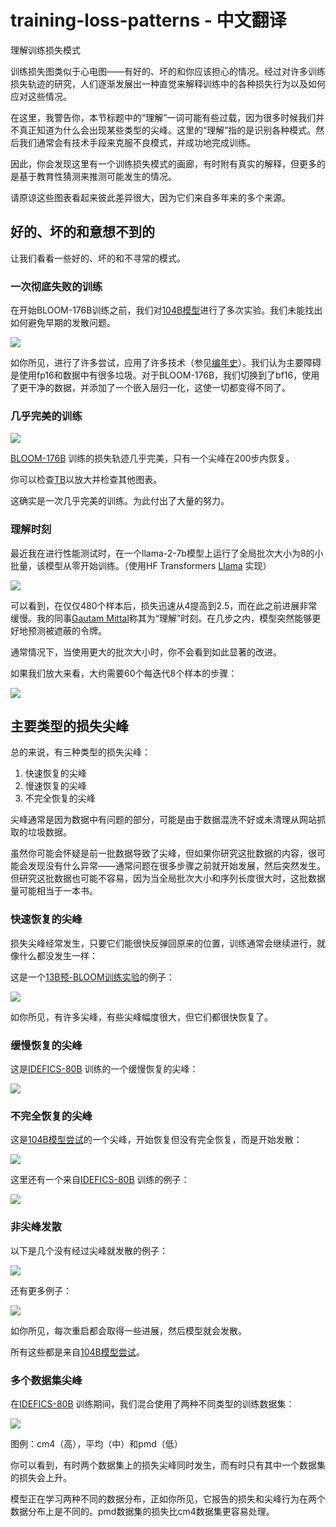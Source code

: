 # training-loss-patterns - 中文翻译

理解训练损失模式

训练损失图类似于心电图——有好的、坏的和你应该担心的情况。经过对许多训练损失轨迹的研究，人们逐渐发展出一种直觉来解释训练中的各种损失行为以及如何应对这些情况。

在这里，我警告你，本节标题中的“理解”一词可能有些过载，因为很多时候我们并不真正知道为什么会出现某些类型的尖峰。这里的“理解”指的是识别各种模式。然后我们通常会有技术手段来克服不良模式，并成功地完成训练。

因此，你会发现这里有一个训练损失模式的画廊，有时附有真实的解释，但更多的是基于教育性猜测来推测可能发生的情况。

请原谅这些图表看起来彼此差异很大，因为它们来自多年来的多个来源。

## 好的、坏的和意想不到的

让我们看看一些好的、坏的和不寻常的模式。

### 一次彻底失败的训练

在开始BLOOM-176B训练之前，我们对[104B模型](https://github.com/bigscience-workshop/bigscience/tree/master/train/tr8-104B-wide)进行了多次实验。我们未能找出如何避免早期的发散问题。

![](images/pre-bloom-104B-en-fail.png)

如你所见，进行了许多尝试，应用了许多技术（参见[编年史](https://github.com/bigscience-workshop/bigscience/blob/master/train/tr8-104B-wide/chronicles.md)）。我们认为主要障碍是使用fp16和数据中有很多垃圾。对于BLOOM-176B，我们切换到了bf16，使用了更干净的数据，并添加了一个嵌入层归一化，这使一切都变得不同了。

### 几乎完美的训练

![](images/bloom-176B-success.png)

[BLOOM-176B](https://github.com/bigscience-workshop/bigscience/tree/master/train/tr11-176B-ml) 训练的损失轨迹几乎完美，只有一个尖峰在200步内恢复。

你可以检查[TB](https://huggingface.co/bigscience/tr11-176B-logs/tensorboard)以放大并检查其他图表。

这确实是一次几乎完美的训练。为此付出了大量的努力。

### 理解时刻

最近我在进行性能测试时，在一个llama-2-7b模型上运行了全局批次大小为8的小批量，该模型从零开始训练。（使用HF Transformers [Llama](https://github.com/huggingface/transformers/tree/main/src/transformers/models/llama) 实现）

![](images/llama-7b-grokking-no-zoom.png)

可以看到，在仅仅480个样本后，损失迅速从4提高到2.5，而在此之前进展非常缓慢。我的同事[Gautam Mittal](https://github.com/gmittal)称其为“理解”时刻。在几步之内，模型突然能够更好地预测被遮蔽的令牌。

通常情况下，当使用更大的批次大小时，你不会看到如此显著的改进。

如果我们放大来看，大约需要60个每迭代8个样本的步骤：

![](images/llama-7b-grokking.png)

## 主要类型的损失尖峰

总的来说，有三种类型的损失尖峰：

1. 快速恢复的尖峰
2. 慢速恢复的尖峰
3. 不完全恢复的尖峰

尖峰通常是因为数据中有问题的部分，可能是由于数据混洗不好或未清理从网站抓取的垃圾数据。

虽然你可能会怀疑是前一批数据导致了尖峰，但如果你研究这批数据的内容，很可能会发现没有什么异常——通常问题在很多步骤之前就开始发展，然后突然发生。但研究这批数据也可能不容易，因为当全局批次大小和序列长度很大时，这批数据量可能相当于一本书。

### 快速恢复的尖峰

损失尖峰经常发生，只要它们能很快反弹回原来的位置，训练通常会继续进行，就像什么都没发生一样：

这是一个[13B预-BLOOM训练实验](https://github.com/bigscience-workshop/bigscience/tree/master/train/tr1-13B-base)的例子：

![](images/pre-bloom-tr1-13B-glitch-1-2.png)

如你所见，有许多尖峰，有些尖峰幅度很大，但它们都很快恢复了。

### 缓慢恢复的尖峰

这是[IDEFICS-80B](https://github.com/huggingface/m4-logs/blob/master/tr-190-80b/chronicles.md) 训练的一个缓慢恢复的尖峰：

![](images/idefics-80b-tr-190-01-spike-recover-2023-05-30.png)

### 不完全恢复的尖峰

这是[104B模型尝试](https://github.com/bigscience-workshop/bigscience/tree/master/train/tr8-104B-wide)的一个尖峰，开始恢复但没有完全恢复，而是开始发散：

![](images/pre-bloom-tr8-104B-glitch-1.png)

这里还有一个来自[IDEFICS-80B](https://github.com/huggingface/m4-logs/blob/master/tr-190-80b/chronicles.md) 训练的例子：

![](images/idefics-80b-tr-190-01-spike-2023-05-27.png)

### 非尖峰发散

以下是几个没有经过尖峰就发散的例子：

![](images/pre-bloom-tr8-104B-glitch-5.png)

还有更多例子：

![](images/pre-bloom-tr8-104B-glitch-7-10.png)

如你所见，每次重启都会取得一些进展，然后模型就会发散。

所有这些都是来自[104B模型尝试](https://github.com/bigscience-workshop/bigscience/tree/master/train/tr8-104B-wide)。

### 多个数据集尖峰

在[IDEFICS-80B](https://github.com/huggingface/m4-logs/blob/master/tr-190-80b/chronicles.md) 训练期间，我们混合使用了两种不同类型的训练数据集：

![](images/idefics-80b-tr-190-01-losses-2023-06-04.png)

图例：cm4（高），平均（中）和pmd（低）

你可以看到，有时两个数据集上的损失尖峰同时发生，而有时只有其中一个数据集的损失会上升。

模型正在学习两种不同的数据分布，正如你所见，它报告的损失和尖峰行为在两个数据分布上是不同的。pmd数据集的损失比cm4数据集更容易处理。